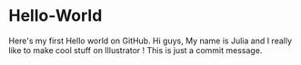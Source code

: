 # Hello-World
Here's my first Hello world on GitHub.
Hi guys,
My name is Julia and I really like to make cool stuff on Illustrator !
This is just a commit message.
